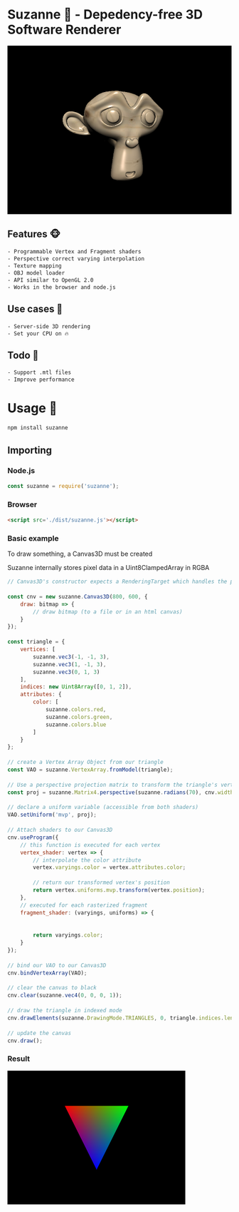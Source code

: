 
# Suzanne 🐒 - Depedency-free 3D Software Renderer

![Wooden Suzanne](res/wooden_suzanne.png)

## Features 🐵

    - Programmable Vertex and Fragment shaders
    - Perspective correct varying interpolation
    - Texture mapping
    - OBJ model loader
    - API similar to OpenGL 2.0
    - Works in the browser and node.js

## Use cases 🙈

    - Server-side 3D rendering
    - Set your CPU on 🔥

## Todo 🙊

    - Support .mtl files
    - Improve performance

# Usage 🍌

```bash
npm install suzanne
```

## Importing

### Node.js

```javascript
const suzanne = require('suzanne');
```

### Browser

```html
<script src='./dist/suzanne.js'></script>
```

### Basic example

To draw something, a Canvas3D must be created

Suzanne internally stores pixel data in a Uint8ClampedArray in RGBA

```javascript
// Canvas3D's constructor expects a RenderingTarget which handles the pixel data

const cnv = new suzanne.Canvas3D(800, 600, {
    draw: bitmap => {
        // draw bitmap (to a file or in an html canvas)
    }
});

const triangle = {
    vertices: [
        suzanne.vec3(-1, -1, 3),
        suzanne.vec3(1, -1, 3),
        suzanne.vec3(0, 1, 3)
    ],
    indices: new Uint8Array([0, 1, 2]),
    attributes: {
        color: [
            suzanne.colors.red,
            suzanne.colors.green,
            suzanne.colors.blue
        ]
    }
};

// create a Vertex Array Object from our triangle
const VAO = suzanne.VertexArray.fromModel(triangle);

// Use a perspective projection matrix to transform the triangle's vertices
const proj = suzanne.Matrix4.perspective(suzanne.radians(70), cnv.width / cnv.height, 0.1, 1000);

// declare a uniform variable (accessible from both shaders)
VAO.setUniform('mvp', proj);

// Attach shaders to our Canvas3D
cnv.useProgram({
    // this function is executed for each vertex
    vertex_shader: vertex => {
        // interpolate the color attribute
        vertex.varyings.color = vertex.attributes.color;

        // return our transformed vertex's position
        return vertex.uniforms.mvp.transform(vertex.position);
    },
    // executed for each rasterized fragment
    fragment_shader: (varyings, uniforms) => {

        
        return varyings.color;
    }
});

// bind our VAO to our Canvas3D
cnv.bindVertexArray(VAO);

// clear the canvas to black
cnv.clear(suzanne.vec4(0, 0, 0, 1));

// draw the triangle in indexed mode
cnv.drawElements(suzanne.DrawingMode.TRIANGLES, 0, triangle.indices.length, 0);

// update the canvas
cnv.draw();
```

### Result

![Colored triangle](res/tri.png)